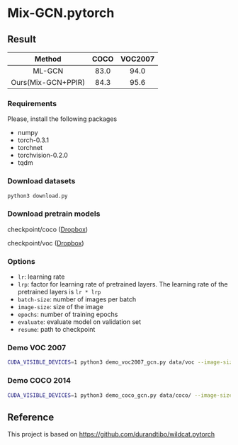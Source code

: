 # Mix-GCN.pytorch

## Result

| Method    | COCO    |VOC2007  |
|:---------:|:-------:|:--------:|
| ML-GCN |  83.0 |  94.0 |
| Ours(Mix-GCN+PPIR) |  84.3 |  95.6 |


### Requirements
Please, install the following packages
- numpy
- torch-0.3.1
- torchnet
- torchvision-0.2.0
- tqdm

### Download datasets
```sh
python3 download.py
```
### Download pretrain models
checkpoint/coco ([Dropbox](https://www.dropbox.com/s/m77n0tt6s7ewf0a/voc_checkpoint.pth.tar?dl=0))

checkpoint/voc ([Dropbox](https://www.dropbox.com/s/r4dwz5o13tbo0t9/coco_checkpoint.pth.tar?dl=0))

### Options
- `lr`: learning rate
- `lrp`: factor for learning rate of pretrained layers. The learning rate of the pretrained layers is `lr * lrp`
- `batch-size`: number of images per batch
- `image-size`: size of the image
- `epochs`: number of training epochs
- `evaluate`: evaluate model on validation set
- `resume`: path to checkpoint

### Demo VOC 2007
```sh
CUDA_VISIBLE_DEVICES=1 python3 demo_voc2007_gcn.py data/voc --image-size 448 --batch-size 32 -e --resume checkpoint/voc/voc_checkpoint.pth.tar 
```

### Demo COCO 2014
```sh
CUDA_VISIBLE_DEVICES=1 python3 demo_coco_gcn.py data/coco/ --image-size 448 --batch-size 32 -e --resume checkpoint/coco/coco_checkpoint.pth.tar 
```

## Reference
This project is based on https://github.com/durandtibo/wildcat.pytorch

